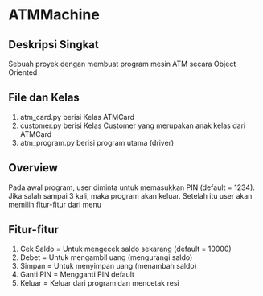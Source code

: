 
# ATMMachine
## Deskripsi Singkat
Sebuah proyek dengan membuat program mesin ATM secara Object Oriented

## File dan Kelas
1. atm_card.py berisi Kelas ATMCard
2. customer.py berisi Kelas Customer yang merupakan anak kelas dari ATMCard
3. atm_program.py berisi program utama (driver)

## Overview
Pada awal program, user diminta untuk memasukkan PIN (default = 1234). Jika salah sampai 3 kali, maka program akan keluar.
Setelah itu user akan memilih fitur-fitur dari menu

## Fitur-fitur
1. Cek Saldo      = Untuk mengecek saldo sekarang (default = 10000)
2. Debet          = Untuk mengambil uang (mengurangi saldo)
3. Simpan         = Untuk menyimpan uang (menambah saldo)
4. Ganti PIN      = Mengganti PIN default
5. Keluar         = Keluar dari program dan mencetak resi
